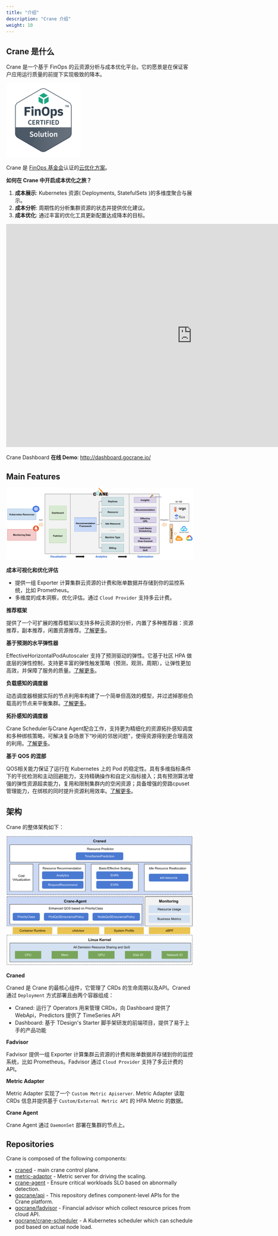 ```yaml
---
title: "介绍"
description: "Crane 介绍"
weight: 10
---
```

## Crane 是什么

Crane 是一个基于 FinOps 的云资源分析与成本优化平台。它的愿景是在保证客户应用运行质量的前提下实现极致的降本。

<img alt="fcs logo" height="200" src="/images/Crane-FinOps-Certified-Solution.png" title="FinOps Certified Solution" width="200"/>

Crane 是 [FinOps 基金会](https://www.finops.org/)认证的[云优化方案](https://www.finops.org/members/finops-certified-solution/)。

**如何在 Crane 中开启成本优化之旅？**

1. **成本展示**: Kubernetes 资源( Deployments, StatefulSets )的多维度聚合与展示。
2. **成本分析**: 周期性的分析集群资源的状态并提供优化建议。
3. **成本优化**: 通过丰富的优化工具更新配置达成降本的目标。

<iframe src="https://user-images.githubusercontent.com/35299017/186680122-d7756b47-06be-44cb-8553-1957eaa3ed45.mp4"
scrolling="no" border="0" frameborder="no" framespacing="0" allowfullscreen="true" width="1000" height="600"></iframe>

Crane Dashboard **在线 Demo**: http://dashboard.gocrane.io/

## Main Features

![Crane Overview](/images/crane-overview.png)

**成本可视化和优化评估**

- 提供一组 Exporter 计算集群云资源的计费和账单数据并存储到你的监控系统，比如 Prometheus。
- 多维度的成本洞察，优化评估。通过 `Cloud Provider` 支持多云计费。

**推荐框架**

提供了一个可扩展的推荐框架以支持多种云资源的分析，内置了多种推荐器：资源推荐，副本推荐，闲置资源推荐。[了解更多](/zh-cn/docs/tutorials/recommendation)。

**基于预测的水平弹性器**

EffectiveHorizontalPodAutoscaler 支持了预测驱动的弹性。它基于社区 HPA 做底层的弹性控制，支持更丰富的弹性触发策略（预测，观测，周期），让弹性更加高效，并保障了服务的质量。[了解更多](/zh-cn/docs/tutorials/using-effective-hpa-to-scaling-with-effectiveness)。

**负载感知的调度器**

动态调度器根据实际的节点利用率构建了一个简单但高效的模型，并过滤掉那些负载高的节点来平衡集群。[了解更多](/zh-cn/docs/tutorials/scheduling-pods-based-on-actual-node-load)。

**拓扑感知的调度器**

Crane Scheduler与Crane Agent配合工作，支持更为精细化的资源拓扑感知调度和多种绑核策略，可解决复杂场景下“吵闹的邻居问题"，使得资源得到更合理高效的利用。[了解更多](/zh-cn/docs/tutorials/node-resource-tpolology-scheduler-plugins.md)。

**基于 QOS 的混部**

QOS相关能力保证了运行在 Kubernetes 上的 Pod 的稳定性。具有多维指标条件下的干扰检测和主动回避能力，支持精确操作和自定义指标接入；具有预测算法增强的弹性资源超卖能力，复用和限制集群内的空闲资源；具备增强的旁路cpuset管理能力，在绑核的同时提升资源利用效率。[了解更多](/zh-cn/docs/tutorials/using-qos-ensurance)。

## 架构

Crane 的整体架构如下：

![Crane Arch](/images/crane-arch.png)

**Craned**

Craned 是 Crane 的最核心组件，它管理了 CRDs 的生命周期以及API。Craned 通过 `Deployment` 方式部署且由两个容器组成：

- Craned: 运行了 Operators 用来管理 CRDs，向 Dashboard 提供了 WebApi，Predictors 提供了 TimeSeries API
- Dashboard: 基于 TDesign's Starter 脚手架研发的前端项目，提供了易于上手的产品功能

**Fadvisor**

Fadvisor 提供一组 Exporter 计算集群云资源的计费和账单数据并存储到你的监控系统，比如 Prometheus。Fadvisor 通过 `Cloud Provider` 支持了多云计费的 API。

**Metric Adapter**

Metric Adapter 实现了一个 `Custom Metric Apiserver`. Metric Adapter 读取 CRDs 信息并提供基于 `Custom/External Metric API` 的 HPA Metric 的数据。

**Crane Agent**

Crane Agent 通过 `DaemonSet` 部署在集群的节点上。

## Repositories

Crane is composed of the following components:

- [craned](https://github.com/gocrane/crane/tree/main/cmd/craned) - main crane control plane.
- [metric-adaptor](https://github.com/gocrane/crane/tree/main/cmd/metric-adapter) - Metric server for driving the scaling.
- [crane-agent](https://github.com/gocrane/crane/tree/main/cmd/crane-agent) - Ensure critical workloads SLO based on abnormally detection.
- [gocrane/api](https://github.com/gocrane/api) - This repository defines component-level APIs for the Crane platform.
- [gocrane/fadvisor](https://github.com/gocrane/fadvisor) - Financial advisor which collect resource prices from cloud API.
- [gocrane/crane-scheduler](https://github.com/gocrane/crane-scheduler) - A Kubernetes scheduler which can schedule pod based on actual node load.
